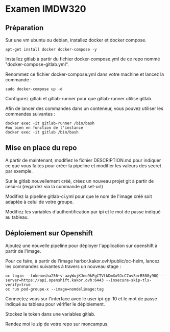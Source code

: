 # Examen IMDW320

## Préparation 

Sur une vm ubuntu ou debian, installez docker et docker compose. 

```apt-get install docker docker-compose -y```

Installez gitlab à partir du fichier docker-compose.yml de ce repo nommé "docker-compose-gitlab.yml".

Renommez ce fichier docker-compose.yml dans votre machine et lancez la commande :

```sudo docker-compose up -d```

Configurez gitlab et gitlab-runner pour que gitlab-runner utilise gitlab.

Afin de lancer des commandes dans un conteneur, vous pouvez utiliser les commandes suivantes :

```
docker exec -it gitlab-runner /bin/bash
#ou bien en fonction de l'instance
docker exec -it gitlab /bin/bash
```

## Mise en place du repo 

A partir de maintenant, modifiez le fichier DESCRIPTION.md pour indiquer ce que vous faites pour créer la pipeline et modifier les valeurs des secret par exemple. 

Sur le gitlab nouvellement créé, créez un nouveau projet git à partir de celui-ci (regardez via la commande git set-url)

Modifiez la pipeline gitlab-ci.yml pour que le nom de l'image créé soit adaptée à celui de votre groupe. 

Modifiez les variables d'authentification par ipi et le mot de passe indiqué au tableau. 

## Déploiement sur Openshift 

Ajoutez une nouvelle pipeline pour déployer l'application sur openshift à partir de l'image. 

Pour ce faire, à partir de l'image harbor.kakor.ovh/public/oc-helm, lancez les commandes suivantes à travers un nouveau stage :

```
oc login --token=sha256~v-aayWujKJno9kFgCTVtkDmXx9JcC7uvSorB588y90Q --server=https://api.openshift.kakor.ovh:6443 --insecure-skip-tls-verify=true
oc run pod-groupe-x --image=nomdelimage:tag
```

Connectez vous sur l'interface avec le user ipi-gp-10 et le mot de passe indiqué au tableau pour vérifier le déploiement. 

Stockez le token dans une variables gitlab. 

Rendez moi le zip de votre repo sur moncampus. 